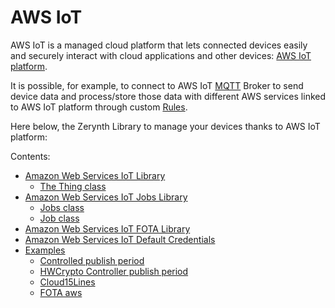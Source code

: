 # AWS IoT

AWS IoT is a managed cloud platform that lets connected devices easily and securely interact with cloud applications and other devices: [AWS IoT platform](https://aws.amazon.com/iot-platform/).

It is possible, for example, to connect to AWS IoT [MQTT](http://mqtt.org/) Broker to send device data and process/store those data with different AWS services linked to AWS IoT platform through custom [Rules](http://docs.aws.amazon.com/iot/latest/developerguide/iot-rules.html).

Here below, the Zerynth Library to manage your devices thanks to AWS IoT platform:

Contents:


* [Amazon Web Services IoT Library](/latest/reference/libs/aws/iot/docs/iot/)
    * [The Thing class](/latest/reference/libs/aws/iot/docs/iot/#the-thing-class)
* [Amazon Web Services IoT Jobs Library](/latest/reference/libs/aws/iot/docs/jobs/)
    * [Jobs class](/latest/reference/libs/aws/iot/docs/jobs/#jobs-class)
    * [Job class](/latest/reference/libs/aws/iot/docs/jobs/#jobs-class)
* [Amazon Web Services IoT FOTA Library](/latest/reference/libs/aws/iot/docs/fota/)
* [Amazon Web Services IoT Default Credentials](/latest/reference/libs/aws/iot/docs/default_credentials/)
* [Examples](/latest/reference/libs/aws/iot/docs/examples/)
  * [Controlled publish period](/latest/reference/libs/aws/iot/docs/examples/#controlled-publish-period)
  * [HWCrypto Controller publish period](/latest/reference/libs/aws/iot/docs/examples/#hwcrypto-controlled-publish-period)
  * [Cloud15Lines](/latest/reference/libs/aws/iot/docs/examples/#sensor-to-cloud-in-15-lines)
  * [FOTA aws](/latest/reference/libs/aws/iot/docs/examples/#fota-aws)
